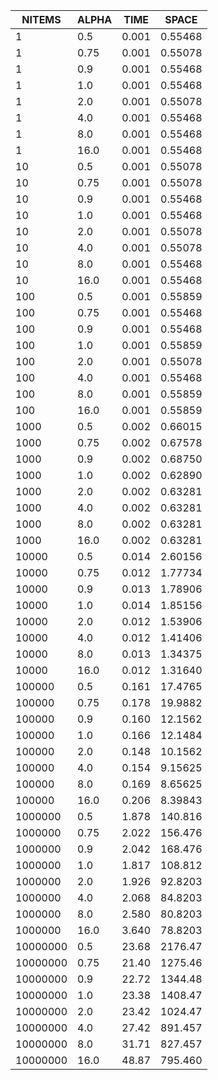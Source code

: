 | NITEMS   | ALPHA     | TIME      | SPACE     |
| -------- | --------- |-----------|-----------|
|        1 |  0.5    |     0.001 |   0.55468 |
|        1 | 0.75    |     0.001 |   0.55078 |
|        1 |  0.9    |     0.001 |   0.55468 |
|        1 |  1.0    |     0.001 |   0.55468 |
|        1 |  2.0    |     0.001 |   0.55078 |
|        1 |  4.0    |     0.001 |   0.55468 |
|        1 |  8.0    |     0.001 |   0.55468 |
|        1 | 16.0    |     0.001 |   0.55468 |
|       10 |  0.5    |     0.001 |   0.55078 |
|       10 | 0.75    |     0.001 |   0.55078 |
|       10 |  0.9    |     0.001 |   0.55468 |
|       10 |  1.0    |     0.001 |   0.55468 |
|       10 |  2.0    |     0.001 |   0.55078 |
|       10 |  4.0    |     0.001 |   0.55078 |
|       10 |  8.0    |     0.001 |   0.55468 |
|       10 | 16.0    |     0.001 |   0.55468 |
|      100 |  0.5    |     0.001 |   0.55859 |
|      100 | 0.75    |     0.001 |   0.55468 |
|      100 |  0.9    |     0.001 |   0.55468 |
|      100 |  1.0    |     0.001 |   0.55859 |
|      100 |  2.0    |     0.001 |   0.55078 |
|      100 |  4.0    |     0.001 |   0.55468 |
|      100 |  8.0    |     0.001 |   0.55859 |
|      100 | 16.0    |     0.001 |   0.55859 |
|     1000 |  0.5    |     0.002 |   0.66015 |
|     1000 | 0.75    |     0.002 |   0.67578 |
|     1000 |  0.9    |     0.002 |   0.68750 |
|     1000 |  1.0    |     0.002 |   0.62890 |
|     1000 |  2.0    |     0.002 |   0.63281 |
|     1000 |  4.0    |     0.002 |   0.63281 |
|     1000 |  8.0    |     0.002 |   0.63281 |
|     1000 | 16.0    |     0.002 |   0.63281 |
|    10000 |  0.5    |     0.014 |   2.60156 |
|    10000 | 0.75    |     0.012 |   1.77734 |
|    10000 |  0.9    |     0.013 |   1.78906 |
|    10000 |  1.0    |     0.014 |   1.85156 |
|    10000 |  2.0    |     0.012 |   1.53906 |
|    10000 |  4.0    |     0.012 |   1.41406 |
|    10000 |  8.0    |     0.013 |   1.34375 |
|    10000 | 16.0    |     0.012 |   1.31640 |
|   100000 |  0.5    |     0.161 |   17.4765 |
|   100000 | 0.75    |     0.178 |   19.9882 |
|   100000 |  0.9    |     0.160 |   12.1562 |
|   100000 |  1.0    |     0.166 |   12.1484 |
|   100000 |  2.0    |     0.148 |   10.1562 |
|   100000 |  4.0    |     0.154 |   9.15625 |
|   100000 |  8.0    |     0.169 |   8.65625 |
|   100000 | 16.0    |     0.206 |   8.39843 |
|  1000000 |  0.5    |     1.878 |   140.816 |
|  1000000 | 0.75    |     2.022 |   156.476 |
|  1000000 |  0.9    |     2.042 |   168.476 |
|  1000000 |  1.0    |     1.817 |   108.812 |
|  1000000 |  2.0    |     1.926 |   92.8203 |
|  1000000 |  4.0    |     2.068 |   84.8203 |
|  1000000 |  8.0    |     2.580 |   80.8203 |
|  1000000 | 16.0    |     3.640 |   78.8203 |
| 10000000 |  0.5    |     23.68 |   2176.47 |
| 10000000 | 0.75    |     21.40 |   1275.46 |
| 10000000 |  0.9    |     22.72 |   1344.48 |
| 10000000 |  1.0    |     23.38 |   1408.47 |
| 10000000 |  2.0    |     23.42 |   1024.47 |
| 10000000 |  4.0    |     27.42 |   891.457 |
| 10000000 |  8.0    |     31.71 |   827.457 |
| 10000000 | 16.0    |     48.87 |   795.460 |